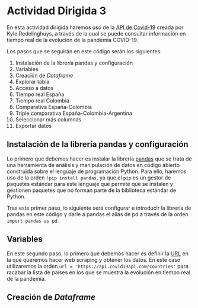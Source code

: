 # Actividad Dirigida 3
En esta actividad dirigida haremos uso de la [API de Covid-19](https://covid19api.com/#subscribe "API Covid") creada por Kyle Redelinghuys, a través de la cual se puede consultar información en tiempo real de la evolución de la pandemia COVID-19.

Los pasos que se seguirán en este código serán los siguientes:
1. Instalación de la librería pandas y configuración
2. Variables
3. Creación de *Dataframe*
4. Explorar tabla
5. Acceso a datos
6. Tiempo real España
7. Tiempo real Colombia
8. Comparativa España-Colombia
9. Triple comparativa España-Colombia-Argentina
10. Seleccionar más columnas
11. Exportar datos

## Instalación de la librería pandas y configuración
Lo primero que debemos hacer es instalar la librería [pandas](https://pandas.pydata.org "pandas") que se trata de una herramienta de análisis y manipulación de datos en código abierto construida sobre el lenguaje de programación Python. Para ello, haremos uso de la orden ```!pip install pandas```, ya que el ```pip``` es un gestor de paquetes estándar para este lenguaje que permite que se instalen y gestionen paquetes que no forman parte de la biblioteca estándar de Python.

Tras este primer paso, lo siguiente será configurar e introducir la librería de pandas en este código y darle a pandas el alias de pd a través de la orden ```import pandas as pd```.

## Variables
En este segundo paso, lo primero que debemos hacer es definir la [URL](https://api.covid19api.com/countries "URL") en la que queremos hacer web scraping y obtener los datos. En este caso utilizaremos la orden ```url = 'https://api.covid19api.com/countries'``` para racabar la lista de países en los que se muestra la evolución en tiempo real de la pandemia.

## Creación de *Dataframe*


